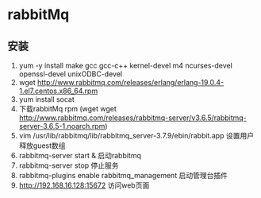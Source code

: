 # rabbitMq

## 安装

1. yum -y install make gcc gcc-c++ kernel-devel m4 ncurses-devel openssl-devel unixODBC-devel
2. wget http://www.rabbitmq.com/releases/erlang/erlang-19.0.4-1.el7.centos.x86_64.rpm
3. yum install socat
4. 下载rabbitMq rpm (wget wget http://www.rabbitmq.com/releases/rabbitmq-server/v3.6.5/rabbitmq-server-3.6.5-1.noarch.rpm)
5. vim /usr/lib/rabbitmq/lib/rabbitmq_server-3.7.9/ebin/rabbit.app   设置用户释放guest数组
6. rabbitmq-server start &  启动rabbitmq
7. rabbitmq-server stop 停止服务
8. rabbitmq-plugins enable rabbitmq_management   启动管理台插件
9. http://192.168.16.128:15672   访问web页面

